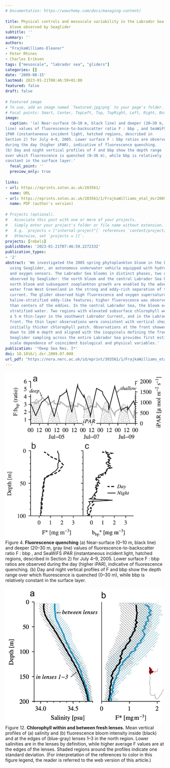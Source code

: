 ```yaml
---
# Documentation: https://wowchemy.com/docs/managing-content/

title: Physical controls and mesoscale variability in the Labrador Sea spring phytoplankton
  bloom observed by Seaglider
subtitle: ''
summary: ''
authors:
- "FrajkaWilliams-Eleanor"
- Peter Rhines
- Charles Eriksen
tags: ["mesoscale", "labrador sea", "gliders"]
categories: []
date: '2009-08-15'
lastmod: 2023-01-21T08:46:59+01:00
featured: false
draft: false

# Featured image
# To use, add an image named `featured.jpg/png` to your page's folder.
# Focal points: Smart, Center, TopLeft, Top, TopRight, Left, Right, BottomLeft, Bottom, BottomRight.
image:
  caption: '(a) Near-surface (0–10 m, black line) and deeper (20–30 m, gray
line) values of fluorescence-to-backscatter ratio F : bbp , and SeaWiFS
iPAR (instantaneous incident light, hatched regions, described in
Section 2) for July 4–9, 2005. Lower surface F : bbp ratios are observed
during the day (higher iPAR), indicative of fluorescence quenching.
(b) Day and night vertical profiles of F and bbp show the depth range
over which fluorescence is quenched (0–30 m), while bbp is relatively
constant in the surface layer.'
  focal_point: ''
  preview_only: true

links:
- url: https://eprints.soton.ac.uk/203561/
  name: URL
- url: https://eprints.soton.ac.uk/203561/1/FrajkaWilliams_etal_dsr2009.pdf
  name: PDF (author's version)

# Projects (optional).
#   Associate this post with one or more of your projects.
#   Simply enter your project's folder or file name without extension.
#   E.g. `projects = ["internal-project"]` references `content/project/deep-learning/index.md`.
#   Otherwise, set `projects = []`.
projects: [rebels]
publishDate: '2023-01-21T07:46:59.227233Z'
publication_types:
- '2'
abstract: 'We investigated the 2005 spring phytoplankton bloom in the Labrador Sea
  using Seaglider, an autonomous underwater vehicle equipped with hydrographic, bio-optical
  and oxygen sensors. The Labrador Sea blooms in distinct phases, two of which were
  observed by Seaglider: the north bloom and the central Labrador Sea bloom. The dominant
  north bloom and subsequent zooplankton growth are enabled by the advection of low-salinity
  water from West Greenland in the strong and eddy-rich separation of the boundary
  current. The glider observed high fluorescence and oxygen supersaturation within
  haline-stratified eddy-like features; higher fluorescence was observed at the edges
  than centers of the eddies. In the central Labrador Sea, the bloom occurred in thermally
  stratified water. Two regions with elevated subsurface chlorophyll were also observed:
  a 5 m thin-layer in the southwest Labrador Current, and in the Labrador shelf-break
  front. The thin layer observations were consistent with vertical shearing of an
  initially thicker chlorophyll patch. Observations at the front showed high fluorescence
  down to 100 m depth and aligned with the isopycnals defining the front. The high-resolution
  Seaglider sampling across the entire Labrador Sea provides first estimates of the
  scale dependence of coincident biological and physical variables.'
publication: '*Deep Sea Res. I*'
doi: 10.1016/j.dsr.2009.07.008
url_pdf: "https://nora.nerc.ac.uk/id/eprint/303561/1/FrajkaWilliams_etal_dsr2009.pdf"
---
```


![figure](featured.png)
Figure 4. **Fluorescence quenching** (a) Near-surface (0–10 m, black line) and deeper (20–30 m, gray
line) values of fluorescence-to-backscatter ratio F : bbp , and SeaWiFS
iPAR (instantaneous incident light, hatched regions, described in
Section 2) for July 4–9, 2005. Lower surface F : bbp ratios are observed
during the day (higher iPAR), indicative of fluorescence quenching.
(b) Day and night vertical profiles of F and bbp show the depth range
over which fluorescence is quenched (0–30 m), while bbp is relatively
constant in the surface layer.

![Figure 12](featured2.png)
Figure 12. **Chlorophyll within and between fresh lenses.** Mean vertical profiles of (a) salinity and (b) fluorescence bloom
intensity inside (black) and at the edges of (blue-gray) lenses 1–3 in the
north region. Lower salinities are in the lenses by definition, while higher
average F values are at the edges of the lenses. Shaded regions around
the profiles indicate one standard deviation. (For interpretation of the
references to color in this figure legend, the reader is referred to the web
version of this article.)